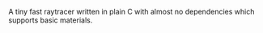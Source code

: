 A tiny fast raytracer written in plain C with almost no dependencies which supports basic materials.